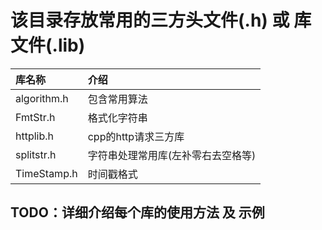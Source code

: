 # 该目录存放常用的三方头文件(.h) 或 库文件(.lib)


库名称|介绍
:----|:-----
 algorithm.h|包含常用算法  
 FmtStr.h|格式化字符串 
 httplib.h|cpp的http请求三方库   
  splitstr.h|字符串处理常用库(左补零右去空格等)  
 TimeStamp.h|时间戳格式 

## TODO：详细介绍每个库的使用方法 及 示例